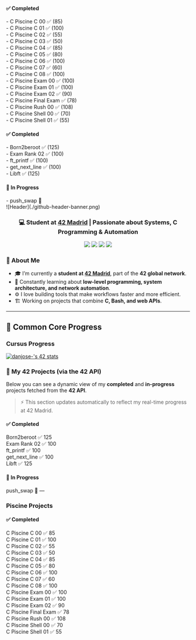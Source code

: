 
<h4>✅ Completed</h4>
<div style='display:flex; flex-direction:column; gap:6px;'>
- C Piscine C 00 ✅ (85)<br>
- C Piscine C 01 ✅ (100)<br>
- C Piscine C 02 ✅ (55)<br>
- C Piscine C 03 ✅ (50)<br>
- C Piscine C 04 ✅ (85)<br>
- C Piscine C 05 ✅ (80)<br>
- C Piscine C 06 ✅ (100)<br>
- C Piscine C 07 ✅ (60)<br>
- C Piscine C 08 ✅ (100)<br>
- C Piscine Exam 00 ✅ (100)<br>
- C Piscine Exam 01 ✅ (100)<br>
- C Piscine Exam 02 ✅ (90)<br>
- C Piscine Final Exam ✅ (78)<br>
- C Piscine Rush 00 ✅ (108)<br>
- C Piscine Shell 00 ✅ (70)<br>
- C Piscine Shell 01 ✅ (55)<br>
</div>

<h4>✅ Completed</h4>
<div style='display:flex; flex-direction:column; gap:6px;'>
- Born2beroot ✅ (125)<br>
- Exam Rank 02 ✅ (100)<br>
- ft_printf ✅ (100)<br>
- get_next_line ✅ (100)<br>
- Libft ✅ (125)<br>
</div>
<h4>🚧 In Progress</h4>
<div style='display:flex; flex-direction:column; gap:6px;'>
- push_swap 🚧 <br>
</div>
![Header](./github-header-banner.png)

<h3 align="center">💻 Student at <a href="https://www.42madrid.com/" target="_blank">42 Madrid</a> | Passionate about Systems, C Programming & Automation</h3>
<!-- Badges -->
<p align="center">
  <img src="https://img.shields.io/badge/C%20Language-00599C?style=for-the-badge&logo=c&logoColor=white" />
  <img src="https://img.shields.io/badge/Linux-FCC624?style=for-the-badge&logo=linux&logoColor=black" />
  <img src="https://img.shields.io/badge/Shell_Scripting-121011?style=for-the-badge&logo=gnu-bash&logoColor=white" />
  <img src="https://img.shields.io/badge/42%20Network-000000?style=for-the-badge&logo=42&logoColor=white" />
</p>

### 🚀 About Me

- 🎓 I’m currently a **student at [42 Madrid](https://www.42madrid.com/)**, part of the **42 global network**.  
- 🧠 Constantly learning about **low-level programming, system architecture, and network automation**.  
- ⚙️ I love building tools that make workflows faster and more efficient.  
- 🏗️ Working on projects that combine **C, Bash, and web APIs**.  

---

## 🚀 Common Core Progress

### Cursus Progress

<a href="https://github.com/oakoudad/badge42"><img src="https://badge.mediaplus.ma/colorfulwaves/danjose-?1337Badge=off&UM6P=off" alt="danjose-'s 42 stats" /></a>

### 📂 My 42 Projects (via the 42 API)

Below you can see a dynamic view of my **completed** and **in-progress** projects fetched from the **42 API**.

> ⚡ This section updates automatically to reflect my real-time progress at 42 Madrid.

<!-- CURSUS START -->
<h4>✅ Completed</h4>
<div style='display:flex; flex-direction:column; gap:6px;'>
Born2beroot   ✅ 125<br>
Exam Rank 02   ✅ 100<br>
ft_printf   ✅ 100<br>
get_next_line   ✅ 100<br>
Libft   ✅ 125<br>
</div>
<h4>🚧 In Progress</h4>
<div style='display:flex; flex-direction:column; gap:6px;'>
push_swap   🚧 —<br>
</div>
<!-- CURSUS END -->

### Piscine Projects
<!-- PISCINE START -->
<h4>✅ Completed</h4>
<div style='display:flex; flex-direction:column; gap:6px;'>
C Piscine C 00   ✅ 85<br>
C Piscine C 01   ✅ 100<br>
C Piscine C 02   ✅ 55<br>
C Piscine C 03   ✅ 50<br>
C Piscine C 04   ✅ 85<br>
C Piscine C 05   ✅ 80<br>
C Piscine C 06   ✅ 100<br>
C Piscine C 07   ✅ 60<br>
C Piscine C 08   ✅ 100<br>
C Piscine Exam 00   ✅ 100<br>
C Piscine Exam 01   ✅ 100<br>
C Piscine Exam 02   ✅ 90<br>
C Piscine Final Exam   ✅ 78<br>
C Piscine Rush 00   ✅ 108<br>
C Piscine Shell 00   ✅ 70<br>
C Piscine Shell 01   ✅ 55<br>
</div>
<!-- PISCINE END -->


